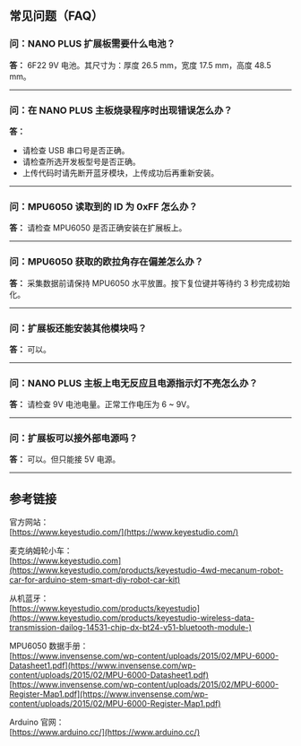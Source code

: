 ## 常见问题（FAQ）


### 问：NANO PLUS 扩展板需要什么电池？

**答：** 6F22 9V 电池。其尺寸为：厚度 26.5 mm，宽度 17.5 mm，高度 48.5 mm。

------

### 问：在 NANO PLUS 主板烧录程序时出现错误怎么办？

**答：**

- 请检查 USB 串口号是否正确。  
- 请检查所选开发板型号是否正确。  
- 上传代码时请先断开蓝牙模块，上传成功后再重新安装。

------

### 问：MPU6050 读取到的 ID 为 0xFF 怎么办？

**答：** 请检查 MPU6050 是否正确安装在扩展板上。

------

### 问：MPU6050 获取的欧拉角存在偏差怎么办？

**答：** 采集数据前请保持 MPU6050 水平放置。按下复位键并等待约 3 秒完成初始化。

------

### 问：扩展板还能安装其他模块吗？

**答：** 可以。

------

### 问：NANO PLUS 主板上电无反应且电源指示灯不亮怎么办？

**答：** 请检查 9V 电池电量。正常工作电压为 6 ~ 9V。

------

### 问：扩展板可以接外部电源吗？

**答：** 可以。但只能接 5V 电源。

------


## 参考链接

官方网站：  
[https://www.keyestudio.com/](https://www.keyestudio.com/)

麦克纳姆轮小车：  
[https://www.keyestudio.com](https://www.keyestudio.com/products/keyestudio-4wd-mecanum-robot-car-for-arduino-stem-smart-diy-robot-car-kit)

从机蓝牙：  
[https://www.keyestudio.com/products/keyestudio](https://www.keyestudio.com/products/keyestudio-wireless-data-transmission-dailog-14531-chip-dx-bt24-v51-bluetooth-module-)

MPU6050 数据手册：  
[https://www.invensense.com/wp-content/uploads/2015/02/MPU-6000-Datasheet1.pdf](https://www.invensense.com/wp-content/uploads/2015/02/MPU-6000-Datasheet1.pdf)  
[https://www.invensense.com/wp-content/uploads/2015/02/MPU-6000-Register-Map1.pdf](https://www.invensense.com/wp-content/uploads/2015/02/MPU-6000-Register-Map1.pdf)

Arduino 官网：  
[https://www.arduino.cc/](https://www.arduino.cc/)